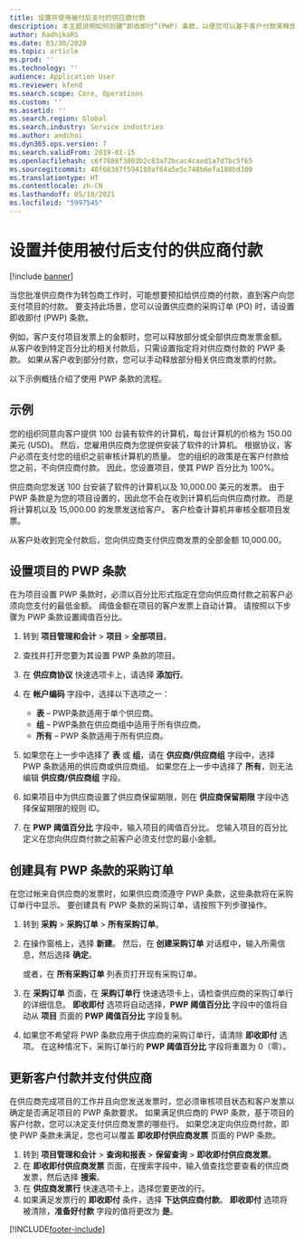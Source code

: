 ```yaml
---
title: 设置并使用被付后支付的供应商付款
description: 本主题说明如何创建“即收即付”(PWP) 条款，以便您可以基于客户付款来释放部分供应商付款。
author: RadhikaRS
ms.date: 03/30/2020
ms.topic: article
ms.prod: ''
ms.technology: ''
audience: Application User
ms.reviewer: kfend
ms.search.scope: Core, Operations
ms.custom: ''
ms.assetid: ''
ms.search.region: Global
ms.search.industry: Service industries
ms.author: andchoi
ms.dyn365.ops.version: 7
ms.search.validFrom: 2019-01-15
ms.openlocfilehash: c6f7888f3803b2c83a72bcac4caed1a7d7bc5f65
ms.sourcegitcommit: 40f68387f594180af64a5e5c748b6efa188bd300
ms.translationtype: HT
ms.contentlocale: zh-CN
ms.lasthandoff: 05/10/2021
ms.locfileid: "5997545"
---
```

# <a name="set-up-and-use-pay-when-paid-vendor-payments"></a>设置并使用被付后支付的供应商付款

[!include [banner](../includes/banner.md)]

当您批准供应商作为转包商工作时，可能想要预扣给供应商的付款，直到客户向您支付项目的付款。 要支持此场景，您可以设置供应商的采购订单 (PO) 时，请设置即收即付 (PWP) 条款。

例如，客户支付项目发票上的金额时，您可以释放部分或全部供应商发票金额。 从客户收到特定百分比的相关付款后，只需设置指定将对供应商付款的 PWP 条款。 如果从客户收到部分付款，您可以手动释放部分相关供应商发票的付款。

以下示例概括介绍了使用 PWP 条款的流程。

## <a name="example"></a>示例

您的组织同意向客户提供 100 台装有软件的计算机，每台计算机的价格为 150.00 美元 (USD)。 然后，您雇用供应商为您提供安装了软件的计算机。 根据协议，客户必须在支付您的组织之前审核计算机的质量。 您的组织的政策是在客户付款给您之前，不向供应商付款。 因此，您设置项目，使其 PWP 百分比为 100%。

供应商向您发送 100 台安装了软件的计算机以及 10,000.00 美元的发票。 由于 PWP 条款是为您的项目设置的，因此您不会在收到计算机后向供应商付款。 而是将计算机以及 15,000.00 的发票发送给客户。 客户检查计算机并审核全额项目发票。

从客户处收到完全付款后，您向供应商支付供应商发票的全部金额 10,000.00。

## <a name="set-up-pwp-terms-for-a-project"></a>设置项目的 PWP 条款

在为项目设置 PWP 条款时，必须以百分比形式指定在您向供应商付款之前客户必须向您支付的最低金额。 阈值金额在项目的客户发票上自动计算。 请按照以下步骤为 PWP 条款设置阈值百分比。

1. 转到 **项目管理和会计** \> **项目** \> **全部项目**。
2. 查找并打开您要为其设置 PWP 条款的项目。
3. 在 **供应商协议** 快速选项卡上，请选择 **添加行**。
3. 在 **帐户编码** 字段中，选择以下选项之一：

    - **表** – PWP条款适用于单个供应商。
    - **组** – PWP条款在供应商组中适用于所有供应商。
    - **所有** – PWP 条款适用于所有供应商。

4. 如果您在上一步中选择了 **表** 或 **组**，请在 **供应商/供应商组** 字段中，选择 PWP 条款适用的供应商或供应商组。 如果您在上一步中选择了 **所有**，则无法编辑 **供应商/供应商组** 字段。
5. 如果项目中为供应商设置了供应商保留期限，则在 **供应商保留期限** 字段中选择保留期限的规则 ID。
6. 在 **PWP 阈值百分比** 字段中，输入项目的阈值百分比。 您输入项目的百分比定义在您向供应商付款之前客户必须支付您的最小金额。

## <a name="create-a-po-that-has-pwp-terms"></a>创建具有 PWP 条款的采购订单

在您过帐来自供应商的发票时，如果供应商须遵守 PWP 条款，这些条款将在采购订单行中显示。 要创建具有 PWP 条款的采购订单，请按照下列步骤操作。

1. 转到 **采购** \> **采购订单** \> **所有采购订单**。
2. 在操作窗格上，选择 **新建**。 然后，在 **创建采购订单** 对话框中，输入所需信息，然后选择 **确定**。

    或者，在 **所有采购订单** 列表页打开现有采购订单。

4. 在 **采购订单** 页面，在 **采购订单行** 快速选项卡上，请检查供应商的采购订单行的详细信息。 **即收即付** 选项将自动选择，**PWP 阈值百分比** 字段中的值将自动从 **项目** 页面的 **PWP 阈值百分比** 字段复制。
6. 如果您不希望将 PWP 条款应用于供应商的采购订单行，请清除 **即收即付** 选项。 在这种情况下，采购订单行的 **PWP 阈值百分比** 字段将重置为 0（零）。

## <a name="update-a-customer-payment-and-pay-the-vendor"></a>更新客户付款并支付供应商

在供应商完成项目的工作并且向您发送发票时，您必须审核项目状态和客户发票以确定是否满足项目的 PWP 条款要求。 如果满足供应商的 PWP 条款，基于项目的客户付款，您可以决定支付供应商发票的哪些行。 如果您决定向供应商付款，即使 PWP 条款未满足，您也可以覆盖 **即收即付供应商发票** 页面的 PWP 条款。

1. 转到 **项目管理和会计** \> **查询和报表** \> **保留查询** \> **即收即付供应商发票**。
2. 在 **即收即付供应商发票** 页面，在搜索字段中，输入值查找您要查看的供应商发票，然后选择 **搜索**。
3. 在 **供应商发票行** 快速选项卡上，选择您要更改的行。
4. 如果满足发票行的 **即收即付** 条件，选择 **下达供应商付款**。 **即收即付** 选项将被清除，**准备好付款** 字段的值将更改为 **是**。


[!INCLUDE[footer-include](../includes/footer-banner.md)]
